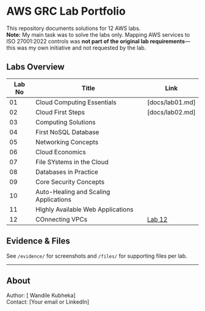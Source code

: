 # AWS GRC Lab Portfolio

This repository documents solutions for 12 AWS labs.  
**Note:** My main task was to solve the labs only. Mapping AWS services to ISO 27001:2022 controls was **not part of the original lab requirements**—this was my own initiative and not requested by the lab.


## Labs Overview

| Lab No | Title                              | Link                   | 
|--------|---------------------------------------|------------------------|
| 01     | Cloud Computing Essentials            |[docs/lab01.md]         |
| 02     | Cloud First Steps                     |[docs/lab02.md]        |   
| 03     | Computing Solutions                   |                        |                    
| 04     | First NoSQL Database|                 |                        |                   
| 05     | Networking Concepts                   |                        |                    
| 06     | Cloud Economics                       |                        |                    
| 07     | File SYstems in the Cloud             |                        |                    
| 08     | Databases in Practice                 |                        |                    
| 09     | Core Security Concepts                |                        |                    
| 10     | Auto-Healing and Scaling Applications |                        |                               
| 11     | HIghly Available Web Applications     |                        |                                              
| 12     | COnnecting VPCs                       |[Lab 12](docs/lab12.md) |
                                          
## Evidence & Files

See `/evidence/` for screenshots and `/files/` for supporting files per lab.

---

## About

Author: [ Wandile Kubheka]  
Contact: [Your email or LinkedIn]

